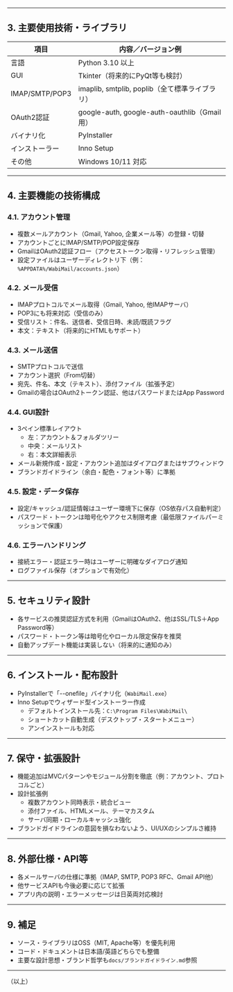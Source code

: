 
---

## 3. 主要使用技術・ライブラリ

| 項目            | 内容／バージョン例                                            |
|-----------------|-------------------------------------------------------------|
| 言語            | Python 3.10 以上                                            |
| GUI             | Tkinter（将来的にPyQt等も検討）                             |
| IMAP/SMTP/POP3  | imaplib, smtplib, poplib（全て標準ライブラリ）               |
| OAuth2認証      | google-auth, google-auth-oauthlib（Gmail用）                |
| バイナリ化      | PyInstaller                                                 |
| インストーラー  | Inno Setup                                                  |
| その他          | Windows 10/11 対応                                          |

---

## 4. 主要機能の技術構成

### 4.1. アカウント管理

- 複数メールアカウント（Gmail, Yahoo, 企業メール等）の登録・切替
- アカウントごとにIMAP/SMTP/POP設定保存
- GmailはOAuth2認証フロー（アクセストークン取得・リフレッシュ管理）
- 設定ファイルはユーザーディレクトリ下（例：`%APPDATA%/WabiMail/accounts.json`）

### 4.2. メール受信

- IMAPプロトコルでメール取得（Gmail, Yahoo, 他IMAPサーバ）
- POP3にも将来対応（受信のみ）
- 受信リスト：件名、送信者、受信日時、未読/既読フラグ
- 本文：テキスト（将来的にHTMLもサポート）

### 4.3. メール送信

- SMTPプロトコルで送信
- アカウント選択（From切替）
- 宛先、件名、本文（テキスト）、添付ファイル（拡張予定）
- Gmailの場合はOAuth2トークン認証、他はパスワードまたはApp Password

### 4.4. GUI設計

- 3ペイン標準レイアウト
    - 左：アカウント＆フォルダツリー
    - 中央：メールリスト
    - 右：本文詳細表示
- メール新規作成・設定・アカウント追加はダイアログまたはサブウィンドウ
- ブランドガイドライン（余白・配色・フォント等）に準拠

### 4.5. 設定・データ保存

- 設定/キャッシュ/認証情報はユーザー環境下に保存（OS依存パス自動判定）
- パスワード・トークンは暗号化やアクセス制限考慮（最低限ファイルパーミッションで保護）

### 4.6. エラーハンドリング

- 接続エラー・認証エラー時はユーザーに明確なダイアログ通知
- ログファイル保存（オプションで有効化）

---

## 5. セキュリティ設計

- 各サービスの推奨認証方式を利用（GmailはOAuth2、他はSSL/TLS＋App Password等）
- パスワード・トークン等は暗号化やローカル限定保存を推奨
- 自動アップデート機能は実装しない（将来的に通知のみ）

---

## 6. インストール・配布設計

- PyInstallerで「--onefile」バイナリ化（`WabiMail.exe`）
- Inno Setupでウィザード型インストーラー作成
    - デフォルトインストール先：`C:\Program Files\WabiMail\`
    - ショートカット自動生成（デスクトップ・スタートメニュー）
    - アンインストールも対応

---

## 7. 保守・拡張設計

- 機能追加はMVCパターンやモジュール分割を徹底（例：アカウント、プロトコルごと）
- 設計拡張例
    - 複数アカウント同時表示・統合ビュー
    - 添付ファイル、HTMLメール、テーマカスタム
    - サーバ同期・ローカルキャッシュ強化
- ブランドガイドラインの意図を損なわないよう、UI/UXのシンプルさ維持

---

## 8. 外部仕様・API等

- 各メールサーバの仕様に準拠（IMAP, SMTP, POP3 RFC、Gmail API他）
- 他サービスAPIも今後必要に応じて拡張
- アプリ内の説明・エラーメッセージは日英両対応検討

---

## 9. 補足

- ソース・ライブラリはOSS（MIT, Apache等）を優先利用
- コード・ドキュメントは日本語/英語どちらでも整備
- 主要な設計思想・ブランド哲学も`docs/ブランドガイドライン.md`参照

---

（以上）
